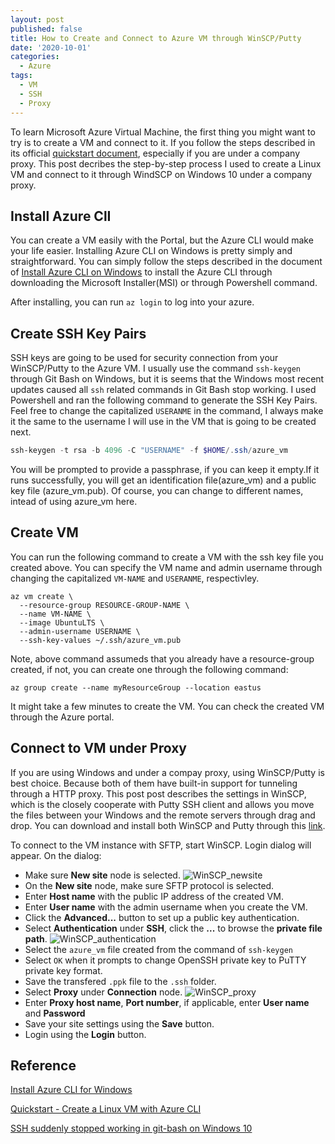 ```yaml
---
layout: post
published: false
title: How to Create and Connect to Azure VM through WinSCP/Putty
date: '2020-10-01'
categories:
  - Azure
tags:
  - VM
  - SSH
  - Proxy
---
```

To learn Microsoft Azure Virtual Machine, the first thing you might want to try is to create a VM and connect to it. If you follow the steps described in its official [quickstart document](https://docs.microsoft.com/en-us/azure/virtual-machines/windows/quick-create-cli), especially if you are under a company proxy. This post decribes the step-by-step process I used to create a Linux VM and connect to it through WindSCP on Windows 10 under a company proxy. 

<!--more-->

## Install Azure ClI
You can create a VM easily with the Portal, but the Azure CLI would make your life easier. Installing Azure CLI on Windows is pretty simply and straightforward. You can simply follow the steps described in the document of [Install Azure CLI on Windows](https://docs.microsoft.com/en-us/cli/azure/install-azure-cli-windows?tabs=azure-cli) to install the Azure CLI through downloading the Microsoft Installer(MSI) or through Powershell command.

After installing, you can run `az login` to log into your azure.
   
## Create SSH Key Pairs
SSH keys are going to be used for security connection from your WinSCP/Putty to the Azure VM. I usually use the command `ssh-keygen` through Git Bash on Windows, but it is seems that the Windows most recent updates caused all `ssh` related commands in Git Bash stop working. I used Powershell and ran the following command to generate the SSH Key Pairs. Feel free to change the capitalized `USERANME` in the command, I always make it the same to the username I will use in the VM that is going to be created next.
```powershell
ssh-keygen -t rsa -b 4096 -C "USERNAME" -f $HOME/.ssh/azure_vm
```
You will be prompted to provide a passphrase, if you can keep it empty.If it runs successfully, you will get an identification file(azure_vm) and a public key file (azure_vm.pub). Of course, you can change to different names, intead of using azure_vm here.

## Create VM
You can run the following command to create a VM with the ssh key file you created above. You can specify the VM name and admin username through changing the capitalized `VM-NAME` and `USERANME`, respectivley. 

```
az vm create \
  --resource-group RESOURCE-GROUP-NAME \
  --name VM-NAME \
  --image UbuntuLTS \
  --admin-username USERNAME \
  --ssh-key-values ~/.ssh/azure_vm.pub
```
Note, above command assumeds that you already have a resource-group created, if not, you can create one through the following command:

```
az group create --name myResourceGroup --location eastus
```
It might take a few minutes to create the VM. You can check the created VM through the Azure portal.

## Connect to VM under Proxy

If you are using Windows and under a compay proxy, using WinSCP/Putty is best choice. Because both of them have built-in support for tunneling through a HTTP proxy. This post post describes the settings in WinSCP, which is the closely cooperate with Putty SSH client and allows you move the files between your Windows and the remote servers through drag and drop. You can download and install both WinSCP and Putty through this [link](https://winscp.net/eng/downloads.php).

To connect to the VM instance with SFTP, start WinSCP. Login dialog will appear. On the dialog:

* Make sure **New site** node is selected.
![WinSCP_newsite]({{site.baseurl}}/img/post/Winscp_newsite.PNG)
* On the **New site** node, make sure SFTP protocol is selected.
* Enter **Host name** with the public IP address of the created VM.
* Enter **User name** with the admin username when you create the VM.
* Click the **Advanced...** button to set up a public key authentication.
* Select **Authentication** under **SSH**, click the **...** to browse the **private file path**.
![WinSCP_authentication]({{site.baseurl}}/img/post/Winscp_authentication.PNG)
* Select the `azure_vm` file created from the command of `ssh-keygen`
* Select `OK` when it prompts to change OpenSSH private key to PuTTY private key format.
* Save the transfered `.ppk` file to the `.ssh` folder.
* Select **Proxy** under **Connection** node.
![WinSCP_proxy]({{site.baseurl}}/img/post/Winscp_proxy.PNG)
* Enter **Proxy host name**, **Port number**, if applicable, enter **User name** and **Password**
* Save your site settings using the **Save** button.
* Login using the **Login** button.

   

## Reference
[Install Azure CLI for Windows](https://docs.microsoft.com/en-us/cli/azure/install-azure-cli-windows?tabs=azure-cli)

[Quickstart - Create a Linux VM with Azure CLI](https://docs.microsoft.com/en-us/azure/virtual-machines/windows/quick-create-cli)

[SSH suddenly stopped working in git-bash on Windows 10](https://superuser.com/questions/1496843/ssh-suddenly-stopped-working-in-git-bash-on-windows-10)
